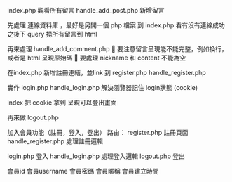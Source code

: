index.php 觀看所有留言
handle_add_post.php 新增留言

先處理 連線資料庫 ，最好是另開一個 php 檔案
到 index.php 看有沒有連線成功
之後下 query 撈所有留言到 html

再來處理 handle_add_comment.php
🧩 要注意留言呈現能不能完整，例如換行，或者是 html 呈現原始碼
🧩 要處理 nickname 和 content 不能為空

在index.php 新增註冊連結，並link 到 register.php
handle_register.php 

實作 login.php handle_login.php
解決瀏覽器記住 login狀態 (cookie)

index 把 cookie 拿到 呈現可以登出畫面

再來做 logout.php


加入會員功能（註冊，登入，登出）
路由： 
register.php 註冊頁面
handle_register.php 處理註冊邏輯

login.php 登入
handle_login.php 處理登入邏輯
logout.php 登出

會員id
會員username
會員密碼
會員暱稱
會員建立時間